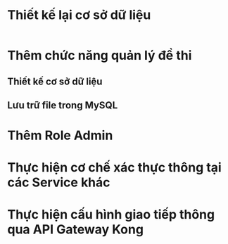 # Thiết kế lại cơ sở dữ liệu
```js

```

# Thêm chức năng quản lý đề thi
## Thiết kế cơ sở dữ liệu

## Lưu trữ file trong MySQL


# Thêm Role Admin



# Thực hiện cơ chế xác thực thông tại các Service khác


# Thực hiện cấu hình giao tiếp thông qua API Gateway Kong

